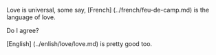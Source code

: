 Love is universal, some say, [French] (../french/feu-de-camp.md) is the language of love. 

Do I agree?

[English] (../enlish/love/love.md) is pretty good too.
